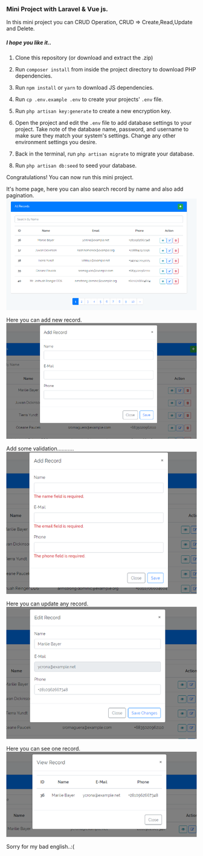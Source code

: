 ### Mini Project with Laravel & Vue js.

In this mini project you can CRUD Operation, CRUD => Create,Read,Update and Delete.

##### I hope you like it..

1. Clone this repository (or download and extract the .zip)

2. Run `composer install` from inside the project directory to download PHP dependencies.

3. Run `npm install` or `yarn` to download JS dependencies.

4. Run `cp .env.example .env` to create your projects' `.env` file.

5. Run `php artisan key:generate` to create a new encryption key.

6. Open the project and edit the `.env` file to add database settings to your project. Take note of the database name, password, and username to make sure they match your system's settings. Change any other environment settings you desire.

7. Back in the terminal, run `php artisan migrate` to migrate your database.
8. Run `php artisan db:seed` to seed your database.

Congratulations! You can now run this mini project.

It's home page, here you can also search record by name and also add pagination.
![Home Page](screenshots/Capture.PNG)

Here you can add new record.
![New Record](screenshots/1.PNG)

Add some validation...........
![Validation](screenshots/2.PNG)

Here you can update any record.
![Update](screenshots/4.PNG)

Here you can see one record.
![Single](screenshots/3.PNG)

Sorry for my bad english..:(
